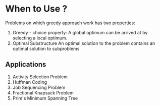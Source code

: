# When to Use ?

Problems on which greedy approach work has two properties:
1. Greedy - choice property:
   A global optimum can be arrived at by selecting a local optimum.
2. Optimal Substructure 
   An optimal solution to the problem contains an optimal solution to subproblems

## Applications
1. Activity Selection Problem
2. Huffman Coding
3. Job Sequencing Problem
4. Fractional Knapsack Problem
5. Prim's Minimum Spanning Tree
